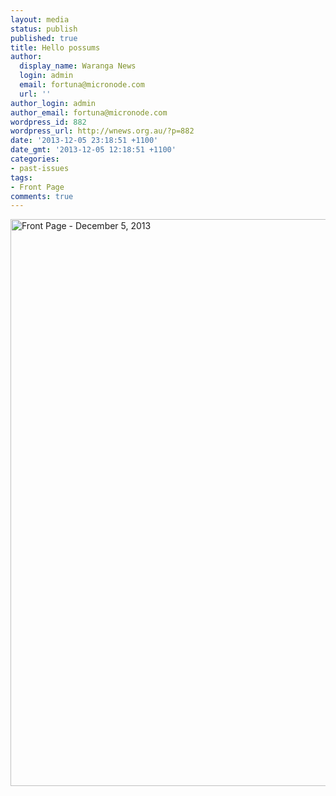 ```yaml
---
layout: media
status: publish
published: true
title: Hello possums
author:
  display_name: Waranga News
  login: admin
  email: fortuna@micronode.com
  url: ''
author_login: admin
author_email: fortuna@micronode.com
wordpress_id: 882
wordpress_url: http://wnews.org.au/?p=882
date: '2013-12-05 23:18:51 +1100'
date_gmt: '2013-12-05 12:18:51 +1100'
categories:
- past-issues
tags:
- Front Page
comments: true
---
```


<a href="{{ site.url }}/images/2013/12/frontpage-20131205.pdf"><img class="alignnone size-full wp-image-880" alt="Front Page - December 5, 2013" src="{{ site.url }}/images/2013/12/frontpage-20131205.png" width="624" height="907" /></a>
